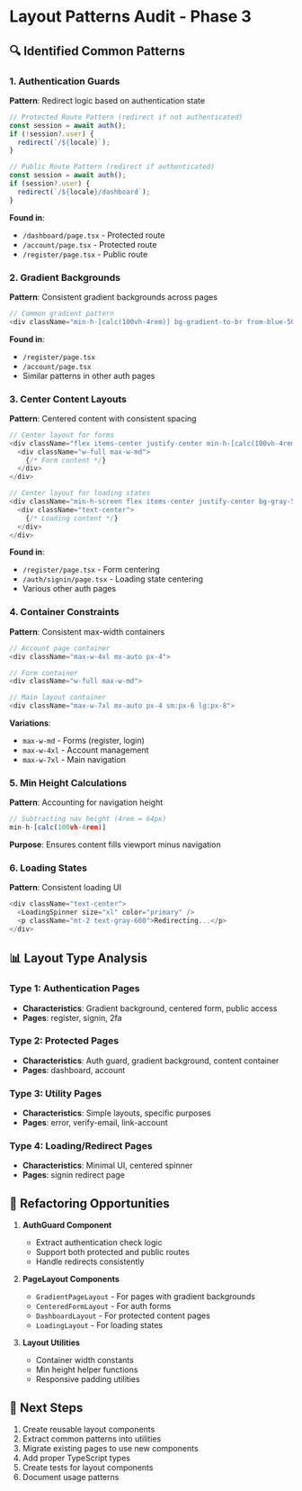 # Layout Patterns Audit - Phase 3

## 🔍 Identified Common Patterns

### 1. Authentication Guards

**Pattern**: Redirect logic based on authentication state

```typescript
// Protected Route Pattern (redirect if not authenticated)
const session = await auth();
if (!session?.user) {
  redirect(`/${locale}`);
}

// Public Route Pattern (redirect if authenticated)
const session = await auth();
if (session?.user) {
  redirect(`/${locale}/dashboard`);
}
```

**Found in**:

- `/dashboard/page.tsx` - Protected route
- `/account/page.tsx` - Protected route
- `/register/page.tsx` - Public route

### 2. Gradient Backgrounds

**Pattern**: Consistent gradient backgrounds across pages

```typescript
// Common gradient pattern
<div className="min-h-[calc(100vh-4rem)] bg-gradient-to-br from-blue-50 via-white to-purple-50">
```

**Found in**:

- `/register/page.tsx`
- `/account/page.tsx`
- Similar patterns in other auth pages

### 3. Center Content Layouts

**Pattern**: Centered content with consistent spacing

```typescript
// Center layout for forms
<div className="flex items-center justify-center min-h-[calc(100vh-4rem)] px-4 py-8">
  <div className="w-full max-w-md">
    {/* Form content */}
  </div>
</div>

// Center layout for loading states
<div className="min-h-screen flex items-center justify-center bg-gray-50">
  <div className="text-center">
    {/* Loading content */}
  </div>
</div>
```

**Found in**:

- `/register/page.tsx` - Form centering
- `/auth/signin/page.tsx` - Loading state centering
- Various other auth pages

### 4. Container Constraints

**Pattern**: Consistent max-width containers

```typescript
// Account page container
<div className="max-w-4xl mx-auto px-4">

// Form container
<div className="w-full max-w-md">

// Main layout container
<div className="max-w-7xl mx-auto px-4 sm:px-6 lg:px-8">
```

**Variations**:

- `max-w-md` - Forms (register, login)
- `max-w-4xl` - Account management
- `max-w-7xl` - Main navigation

### 5. Min Height Calculations

**Pattern**: Accounting for navigation height

```typescript
// Subtracting nav height (4rem = 64px)
min-h-[calc(100vh-4rem)]
```

**Purpose**: Ensures content fills viewport minus navigation

### 6. Loading States

**Pattern**: Consistent loading UI

```typescript
<div className="text-center">
  <LoadingSpinner size="xl" color="primary" />
  <p className="mt-2 text-gray-600">Redirecting...</p>
</div>
```

## 📊 Layout Type Analysis

### Type 1: Authentication Pages

- **Characteristics**: Gradient background, centered form, public access
- **Pages**: register, signin, 2fa

### Type 2: Protected Pages

- **Characteristics**: Auth guard, gradient background, content container
- **Pages**: dashboard, account

### Type 3: Utility Pages

- **Characteristics**: Simple layouts, specific purposes
- **Pages**: error, verify-email, link-account

### Type 4: Loading/Redirect Pages

- **Characteristics**: Minimal UI, centered spinner
- **Pages**: signin redirect page

## 🎯 Refactoring Opportunities

1. **AuthGuard Component**
   - Extract authentication check logic
   - Support both protected and public routes
   - Handle redirects consistently

2. **PageLayout Components**
   - `GradientPageLayout` - For pages with gradient backgrounds
   - `CenteredFormLayout` - For auth forms
   - `DashboardLayout` - For protected content pages
   - `LoadingLayout` - For loading states

3. **Layout Utilities**
   - Container width constants
   - Min height helper functions
   - Responsive padding utilities

## 📝 Next Steps

1. Create reusable layout components
2. Extract common patterns into utilities
3. Migrate existing pages to use new components
4. Add proper TypeScript types
5. Create tests for layout components
6. Document usage patterns
